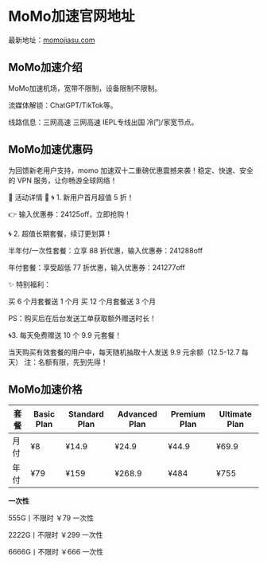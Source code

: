 # MoMo加速官网地址

最新地址：[momojiasu.com](https://url.gogogomiao.one/QYTN)

## MoMo加速介绍

MoMo加速机场，宽带不限制，设备限制不限制。

流媒体解锁：ChatGPT/TikTok等。

线路信息：三网高速 三网高速 IEPL专线出国 冷门/家宽节点。

## MoMo加速优惠码

为回馈新老用户支持，momo 加速双十二重磅优惠震撼来袭！稳定、快速、安全的 VPN 服务，让你畅游全球网络！

🌟 活动详情 🌟
🌀 1. 新用户首月超值 5 折！

👉 输入优惠券：24125off，立即抢购！

🌀 2. 超值长期套餐，续订更划算！

半年付/一次性套餐：立享 88 折优惠，输入优惠券：241288off

年付套餐：享受超低 77 折优惠，输入优惠券：241277off

✨ 特别福利：

买 6 个月套餐送 1 个月
买 12 个月套餐送 3 个月

PS：购买后在后台发送工单获取额外赠送时长！

🌀3. 每天免费赠送 10 个 9.9 元套餐！

当天购买有效套餐的用户中，每天随机抽取十人发送 9.9 元余额（12.5-12.7 每天）
注：名额有限，先到先得！

## MoMo加速价格

|套餐|Basic Plan|Standard Plan|Advanced Plan|Premium Plan|Ultimate Plan|
|----|----|----|----|----|----|
|月付|¥8|¥14.9|¥24.9|¥44.9|¥69.9|
|年付|¥79|¥159|¥268.9|¥484|¥755|

**一次性**

555G丨不限时 ￥79 一次性

2222G丨不限时 ￥299 一次性

6666G丨不限时 ￥666 一次性
